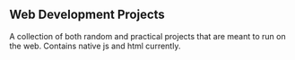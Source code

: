 ## Web Development Projects

A collection of both random and practical projects that are meant to run on the web.
Contains native js and html currently.